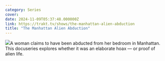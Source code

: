 ```yaml
---
category: Series
cover: 
date: 2024-11-09T05:37:48.000000Z
link: https://trakt.tv/shows/the-manhattan-alien-abduction
title: "The Manhattan Alien Abduction"
---
```


![](https://walter-r2.trakt.tv/images/shows/000/257/294/fanarts/thumb/164761f07c.jpg)A woman claims to have been abducted from her bedroom in Manhattan. This docuseries explores whether it was an elaborate hoax — or proof of alien life.